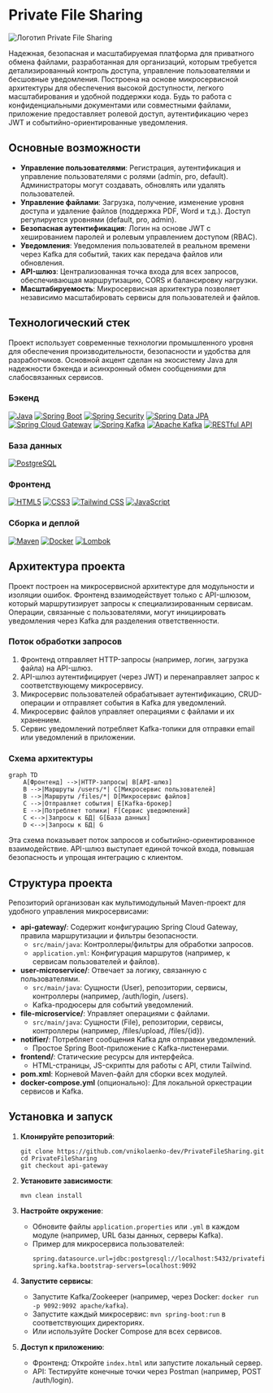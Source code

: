 # Private File Sharing

![Логотип Private File Sharing](https://via.placeholder.com/800x200?text=Private+File+Sharing) <!-- Замените на актуальный логотип, если есть -->

Надежная, безопасная и масштабируемая платформа для приватного обмена файлами, разработанная для организаций, которым требуется детализированный контроль доступа, управление пользователями и бесшовные уведомления. Построена на основе микросервисной архитектуры для обеспечения высокой доступности, легкого масштабирования и удобной поддержки кода. Будь то работа с конфиденциальными документами или совместными файлами, приложение предоставляет ролевой доступ, аутентификацию через JWT и событийно-ориентированные уведомления.

## Основные возможности

- **Управление пользователями**: Регистрация, аутентификация и управление пользователями с ролями (admin, pro, default). Администраторы могут создавать, обновлять или удалять пользователей.
- **Управление файлами**: Загрузка, получение, изменение уровня доступа и удаление файлов (поддержка PDF, Word и т.д.). Доступ регулируется уровнями (default, pro, admin).
- **Безопасная аутентификация**: Логин на основе JWT с хешированием паролей и ролевым управлением доступом (RBAC).
- **Уведомления**: Уведомления пользователей в реальном времени через Kafka для событий, таких как передача файлов или обновления.
- **API-шлюз**: Централизованная точка входа для всех запросов, обеспечивающая маршрутизацию, CORS и балансировку нагрузки.
- **Масштабируемость**: Микросервисная архитектура позволяет независимо масштабировать сервисы для пользователей и файлов.

## Технологический стек

Проект использует современные технологии промышленного уровня для обеспечения производительности, безопасности и удобства для разработчиков. Основной акцент сделан на экосистему Java для надежности бэкенда и асинхронный обмен сообщениями для слабосвязанных сервисов.

### Бэкенд
<a href="https://www.java.com" target="_blank"><img src="https://img.shields.io/badge/Java-17%2B-ED8B00?logo=java" alt="Java"></a>
<a href="https://spring.io/projects/spring-boot" target="_blank"><img src="https://img.shields.io/badge/Spring%20Boot-3.x-6DB33F?logo=spring-boot" alt="Spring Boot"></a>
<a href="https://spring.io/projects/spring-security" target="_blank"><img src="https://img.shields.io/badge/Spring%20Security-Latest-6DB33F?logo=spring" alt="Spring Security"></a>
<a href="https://spring.io/projects/spring-data-jpa" target="_blank"><img src="https://img.shields.io/badge/Spring%20Data%20JPA-Latest-6DB33F?logo=spring" alt="Spring Data JPA"></a>
<a href="https://spring.io/projects/spring-cloud-gateway" target="_blank"><img src="https://img.shields.io/badge/Spring%20Cloud%20Gateway-Latest-6DB33F?logo=spring" alt="Spring Cloud Gateway"></a>
<a href="https://spring.io/projects/spring-kafka" target="_blank"><img src="https://img.shields.io/badge/Spring%20Kafka-Latest-6DB33F?logo=spring" alt="Spring Kafka"></a>
<a href="https://kafka.apache.org" target="_blank"><img src="https://img.shields.io/badge/Apache%20Kafka-Latest-231F20?logo=apache-kafka" alt="Apache Kafka"></a>
<a href="https://restfulapi.net" target="_blank"><img src="https://img.shields.io/badge/RESTful%20API-Latest-005571?logo=rest" alt="RESTful API"></a>

### База данных
<a href="https://www.postgresql.org" target="_blank"><img src="https://img.shields.io/badge/PostgreSQL-Latest-336791?logo=postgresql" alt="PostgreSQL"></a>

### Фронтенд
<a href="https://html.spec.whatwg.org" target="_blank"><img src="https://img.shields.io/badge/HTML5-Latest-E34F26?logo=html5" alt="HTML5"></a>
<a href="https://www.w3.org/Style/CSS" target="_blank"><img src="https://img.shields.io/badge/CSS3-Latest-1572B6?logo=css3" alt="CSS3"></a>
<a href="https://tailwindcss.com" target="_blank"><img src="https://img.shields.io/badge/Tailwind%20CSS-Latest-38B2AC?logo=tailwind-css" alt="Tailwind CSS"></a>
<a href="https://developer.mozilla.org/docs/Web/JavaScript" target="_blank"><img src="https://img.shields.io/badge/JavaScript-Vanilla-F7DF1E?logo=javascript" alt="JavaScript"></a>

### Сборка и деплой
<a href="https://maven.apache.org" target="_blank"><img src="https://img.shields.io/badge/Maven-Latest-C71A36?logo=apache-maven" alt="Maven"></a>
<a href="https://www.docker.com" target="_blank"><img src="https://img.shields.io/badge/Docker-Latest-2496ED?logo=docker" alt="Docker"></a>
<a href="https://projectlombok.org" target="_blank"><img src="https://img.shields.io/badge/Lombok-Latest-FF6F61?logo=lombok" alt="Lombok"></a>

## Архитектура проекта

Проект построен на микросервисной архитектуре для модульности и изоляции ошибок. Фронтенд взаимодействует только с API-шлюзом, который маршрутизирует запросы к специализированным сервисам. Операции, связанные с пользователями, могут инициировать уведомления через Kafka для разделения ответственности.

### Поток обработки запросов
1. Фронтенд отправляет HTTP-запросы (например, логин, загрузка файла) на API-шлюз.
2. API-шлюз аутентифицирует (через JWT) и перенаправляет запрос к соответствующему микросервису.
3. Микросервис пользователей обрабатывает аутентификацию, CRUD-операции и отправляет события в Kafka для уведомлений.
4. Микросервис файлов управляет операциями с файлами и их хранением.
5. Сервис уведомлений потребляет Kafka-топики для отправки email или уведомлений в приложении.

### Схема архитектуры

```mermaid
graph TD
    A[Фронтенд] -->|HTTP-запросы| B[API-шлюз]
    B -->|Маршруты /users/*| C[Микросервис пользователей]
    B -->|Маршруты /files/*| D[Микросервис файлов]
    C -->|Отправляет события| E[Kafka-брокер]
    E -->|Потребляет топики| F[Сервис уведомлений]
    C <-->|Запросы к БД| G[База данных]
    D <-->|Запросы к БД| G
```

Эта схема показывает поток запросов и событийно-ориентированное взаимодействие. API-шлюз выступает единой точкой входа, повышая безопасность и упрощая интеграцию с клиентом.

## Структура проекта

Репозиторий организован как мультимодульный Maven-проект для удобного управления микросервисами:

- **api-gateway/**: Содержит конфигурацию Spring Cloud Gateway, правила маршрутизации и фильтры безопасности.
  - `src/main/java`: Контроллеры/фильтры для обработки запросов.
  - `application.yml`: Конфигурация маршрутов (например, к сервисам пользователей и файлов).
- **user-microservice/**: Отвечает за логику, связанную с пользователями.
  - `src/main/java`: Сущности (User), репозитории, сервисы, контроллеры (например, /auth/login, /users).
  - Kafka-продюсеры для событий уведомлений.
- **file-microservice/**: Управляет операциями с файлами.
  - `src/main/java`: Сущности (File), репозитории, сервисы, контроллеры (например, /files/upload, /files/{id}).
- **notifier/**: Потребляет сообщения Kafka для отправки уведомлений.
  - Простое Spring Boot-приложение с Kafka-листенерами.
- **frontend/**: Статические ресурсы для интерфейса.
  - HTML-страницы, JS-скрипты для работы с API, стили Tailwind.
- **pom.xml**: Корневой Maven-файл для сборки всех модулей.
- **docker-compose.yml** (опционально): Для локальной оркестрации сервисов и Kafka.

## Установка и запуск

1. **Клонируйте репозиторий**:
   ```
   git clone https://github.com/vnikolaenko-dev/PrivateFileSharing.git
   cd PrivateFileSharing
   git checkout api-gateway
   ```

2. **Установите зависимости**:
   ```
   mvn clean install
   ```

3. **Настройте окружение**:
   - Обновите файлы `application.properties` или `.yml` в каждом модуле (например, URL базы данных, серверы Kafka).
   - Пример для микросервиса пользователей:
     ```
     spring.datasource.url=jdbc:postgresql://localhost:5432/privatefiles
     spring.kafka.bootstrap-servers=localhost:9092
     ```

4. **Запустите сервисы**:
   - Запустите Kafka/Zookeeper (например, через Docker: `docker run -p 9092:9092 apache/kafka`).
   - Запустите каждый микросервис: `mvn spring-boot:run` в соответствующих директориях.
   - Или используйте Docker Compose для всех сервисов.

5. **Доступ к приложению**:
   - Фронтенд: Откройте `index.html` или запустите локальный сервер.
   - API: Тестируйте конечные точки через Postman (например, POST /auth/login).
